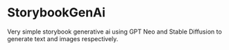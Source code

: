 # StorybookGenAi
Very simple storybook generative ai using GPT Neo and Stable Diffusion to generate text and images respectively. 
